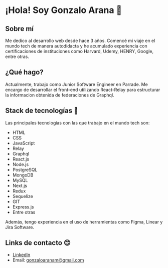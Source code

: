 # ¡Hola! Soy Gonzalo Arana 👋

## Sobre mí
Me dedico al desarrollo web desde hace 3 años. Comencé mi viaje en el mundo tech de manera autodidacta y he acumulado experiencia con certificaciones de instituciones como Harvard, Udemy, HENRY, Google, entre otras.

## ¿Qué hago?
Actualmente, trabajo como Junior Software Engineer en Parrade. Me encargo de desarrollar el front-end utilizando React-Relay para estructurar la informacion obtenida de federaciones de Graphql.

## Stack de tecnologías 🔭
Las principales tecnologías con las que trabajo en el mundo tech son:

- HTML
- CSS
- JavaScript
- Relay
- Graphql
- React.js
- Node.js
- PostgreSQL
- MongoDB
- MySQL
- Next.js
- Redux
- Sequelize
- GIT
- Express.js
- Entre otras

Además, tengo experiencia en el uso de herramientas como Figma, Linear y Jira Software.

## Links de contacto 😊
- [LinkedIn](https://linkedin.com/in/aranagonzalo)
- Email: gonzaloaranam@gmail.com

